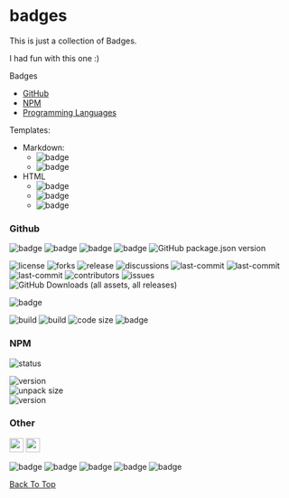 # badges
This is just a collection of Badges.

I had fun with this one :)

Badges
- [GitHub](#github)
- [NPM](#npm)
- [Programming Languages]()

Templates:
- Markdown:
  - ![badge](https://img.shields.io/badge/label-static_badge-ffffff)
  - ![badge](https://custom-icon-badges.demolab.com/static/v1?label=static&message=badge)
- HTML
  - <img alt="badge" src="https://img.shields.io/badge/static_badge-ffffff">
  - <img alt="badge" src="https://custom-icon-badges.demolab.com/static/v1?label=static&message=badge&">
  - <img alt="badge" src="https://custom-icon-badges.demolab.com/static/v1?label=static&message=badge&logo=dotenv&logoSource">

### Github

<img alt="badge" height="" src="https://img.shields.io/badge/static_badge-ffffff">
<img alt="badge" height="" src="https://img.shields.io/github/actions/workflow/status/em-d3v/em-pkg/main.yml?label=Main">
<img alt="badge" height="" src="https://img.shields.io/github/actions/workflow/status/em-d3v/em-pkg/main.yml?label=build">
<img alt="badge" height="" src="https://img.shields.io/github/actions/workflow/status/em-d3v/em-pkg/main.yml?label=build">

[//]: # (<img alt="badge" height="" src="https://img.shields.io/github/em-d3v/em-pkg/.github/badges.yml?label=build">)

<img alt="GitHub package.json version" src="https://img.shields.io/github/package-json/v/em-d3v/em-pkg">


![license](https://custom-icon-badges.demolab.com/github/license/em-d3v/em-pkg?logo=law)
![forks](https://img.shields.io/github/forks/em-d3v/em-pkg)
![release](https://img.shields.io/github/v/release/em-d3v/em-pkg)
![discussions](https://img.shields.io/github/discussions/em-d3v/em-pkg)
![last-commit](https://custom-icon-badges.demolab.com/github/last-commit/em-d3v/em-pkg?logo=commit)
![last-commit](https://custom-icon-badges.demolab.com/github/pull-requests/raw/em-d3v/em-pkg?logo=commit)
![last-commit](https://custom-icon-badges.demolab.com/github/em-d3v/em-pkg?logo=commit)
![contributors](https://img.shields.io/github/contributors/em-d3v/em-pkg?logo=contributorcovenant)
![issues](https://img.shields.io/github/issues/em-d3v/em-pkg?logo=github)
![GitHub Downloads (all assets, all releases)](https://img.shields.io/github/downloads/em-d3v/em-pkg/total)

![badge](https://img.shields.io/badge/Github-black?logo=GitHub&logoColor=fff)

[//]: # ([![badge]&#40;https://custom-icon-badges.demolab.com/badge/my--lib-magenta?logo=repo&logoColor=fff&#41;]&#40;https://github.com/em-dev/em-pkg&#41;)
![build](https://img.shields.io/github/actions/workflow/status/em-d3v/em-pkg/main.yml?logo=github)
![build](https://img.shields.io/github/actions/workflow/status/em-d3v/em-pkg/main.yml?logo=github)
![code size](https://img.shields.io/github/languages/code-size/em-d3v/em-pkg)
![badge](https://custom-icon-badges.demolab.com/static/v1?label=static&message=badge&logo=circle)

[//]: # (![build]&#40;https://img.shields.io/github/actions/workflow/status/em-d3v/tools-lib/main.yml?logo=actions&#41;)

### NPM

![status](https://nodei.co/npm/em-pkg.svg)

![version](https://img.shields.io/npm/v/em-pkg?logo=npm&label=version) <br>
![unpack size](https://img.shields.io/npm/unpacked-size/em-pkg?logo=npm) <br>
![version](https://img.shields.io/npm/l/em-pkg?logo=npm&label=license)

### Other
<img src="https://img.shields.io/badge/Javascript-orange?logo=javascript" height="25">
<img src="https://img.shields.io/badge/Lang-TypeScript-blue?logo=typescript&labelColor=000" height="25">

![badge](https://img.shields.io/badge/Javascript-orange?logo=javascript)
![badge](https://img.shields.io/badge/Nodejs-g?logo=nodedotjs&logoColor=fff)
![badge](https://img.shields.io/badge/TypeScript-blue?logo=typescript&logoColor=fff)
![badge](https://img.shields.io/badge/VS_Code-blue?logo=visualstudiocode&logoColor=fff)
![badge](https://img.shields.io/badge/IDE-VS_Code-blue?logo=webstorm&logoColor=fff&style=for-the-badge)

[//]: # (![badge]&#40;https://img.shields.io/badge/VS_Code-blue?logo=jetbrains&logoColor=fff&#41;)


[//]: # (![issues]&#40;https://custom-icon-badges.demolab.com/static/v1?label&message=x&logo=issue&#41;)



[Back To Top](#badges)